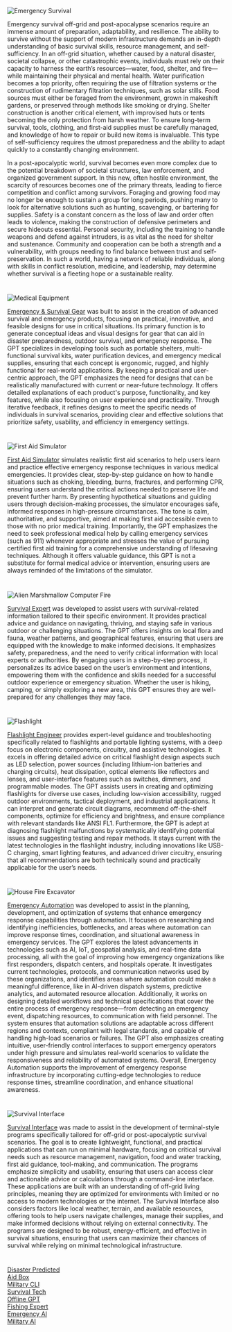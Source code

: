 ![Emergency Survival](https://github.com/user-attachments/assets/7b42aa8d-1732-4449-9dac-c93e8142387f)

Emergency survival off-grid and post-apocalypse scenarios require an immense amount of preparation, adaptability, and resilience. The ability to survive without the support of modern infrastructure demands an in-depth understanding of basic survival skills, resource management, and self-sufficiency. In an off-grid situation, whether caused by a natural disaster, societal collapse, or other catastrophic events, individuals must rely on their capacity to harness the earth’s resources—water, food, shelter, and fire—while maintaining their physical and mental health. Water purification becomes a top priority, often requiring the use of filtration systems or the construction of rudimentary filtration techniques, such as solar stills. Food sources must either be foraged from the environment, grown in makeshift gardens, or preserved through methods like smoking or drying. Shelter construction is another critical element, with improvised huts or tents becoming the only protection from harsh weather. To ensure long-term survival, tools, clothing, and first-aid supplies must be carefully managed, and knowledge of how to repair or build new items is invaluable. This type of self-sufficiency requires the utmost preparedness and the ability to adapt quickly to a constantly changing environment.

In a post-apocalyptic world, survival becomes even more complex due to the potential breakdown of societal structures, law enforcement, and organized government support. In this new, often hostile environment, the scarcity of resources becomes one of the primary threats, leading to fierce competition and conflict among survivors. Foraging and growing food may no longer be enough to sustain a group for long periods, pushing many to look for alternative solutions such as hunting, scavenging, or bartering for supplies. Safety is a constant concern as the loss of law and order often leads to violence, making the construction of defensive perimeters and secure hideouts essential. Personal security, including the training to handle weapons and defend against intruders, is as vital as the need for shelter and sustenance. Community and cooperation can be both a strength and a vulnerability, with groups needing to find balance between trust and self-preservation. In such a world, having a network of reliable individuals, along with skills in conflict resolution, medicine, and leadership, may determine whether survival is a fleeting hope or a sustainable reality.

#

![Medical Equipment](https://github.com/user-attachments/assets/462a9dad-6953-417b-94b7-cd96cbfb6821)

[Emergency & Survival Gear](https://chatgpt.com/g/g-OKvPg1Rkx-emergency-survival-gear) was built to assist in the creation of advanced survival and emergency products, focusing on practical, innovative, and feasible designs for use in critical situations. Its primary function is to generate conceptual ideas and visual designs for gear that can aid in disaster preparedness, outdoor survival, and emergency response. The GPT specializes in developing tools such as portable shelters, multi-functional survival kits, water purification devices, and emergency medical supplies, ensuring that each concept is ergonomic, rugged, and highly functional for real-world applications. By keeping a practical and user-centric approach, the GPT emphasizes the need for designs that can be realistically manufactured with current or near-future technology. It offers detailed explanations of each product's purpose, functionality, and key features, while also focusing on user experience and practicality. Through iterative feedback, it refines designs to meet the specific needs of individuals in survival scenarios, providing clear and effective solutions that prioritize safety, usability, and efficiency in emergency settings.

#

![First Aid Simulator](https://github.com/user-attachments/assets/8255cccd-9d9c-4180-81c8-f5591d4c5bad)

[First Aid Simulator](https://chatgpt.com/g/g-674c39e5cbf081919d26aa96b41e611d-first-aid-simulator) simulates realistic first aid scenarios to help users learn and practice effective emergency response techniques in various medical emergencies. It provides clear, step-by-step guidance on how to handle situations such as choking, bleeding, burns, fractures, and performing CPR, ensuring users understand the critical actions needed to preserve life and prevent further harm. By presenting hypothetical situations and guiding users through decision-making processes, the simulator encourages safe, informed responses in high-pressure circumstances. The tone is calm, authoritative, and supportive, aimed at making first aid accessible even to those with no prior medical training. Importantly, the GPT emphasizes the need to seek professional medical help by calling emergency services (such as 911) whenever appropriate and stresses the value of pursuing certified first aid training for a comprehensive understanding of lifesaving techniques. Although it offers valuable guidance, this GPT is not a substitute for formal medical advice or intervention, ensuring users are always reminded of the limitations of the simulator.

#

![Alien Marshmallow Computer Fire](https://github.com/user-attachments/assets/e136d72d-c7e4-4da7-bc43-921cccdf5a95)

[Survival Expert](https://chatgpt.com/g/g-J4RLVmtT5-survival-expert) was developed to assist users with survival-related information tailored to their specific environment. It provides practical advice and guidance on navigating, thriving, and staying safe in various outdoor or challenging situations. The GPT offers insights on local flora and fauna, weather patterns, and geographical features, ensuring that users are equipped with the knowledge to make informed decisions. It emphasizes safety, preparedness, and the need to verify critical information with local experts or authorities. By engaging users in a step-by-step process, it personalizes its advice based on the user’s environment and intentions, empowering them with the confidence and skills needed for a successful outdoor experience or emergency situation. Whether the user is hiking, camping, or simply exploring a new area, this GPT ensures they are well-prepared for any challenges they may face.

#

![Flashlight](https://github.com/user-attachments/assets/e8f91b49-26b2-4b96-bfab-fd947f1416a8)

[Flashlight Engineer](https://chatgpt.com/g/g-682af789fdd8819184f17a70c0cd78d0-flashlight-engineer) provides expert-level guidance and troubleshooting specifically related to flashlights and portable lighting systems, with a deep focus on electronic components, circuitry, and assistive technologies. It excels in offering detailed advice on critical flashlight design aspects such as LED selection, power sources (including lithium-ion batteries and charging circuits), heat dissipation, optical elements like reflectors and lenses, and user-interface features such as switches, dimmers, and programmable modes. The GPT assists users in creating and optimizing flashlights for diverse use cases, including low-vision accessibility, rugged outdoor environments, tactical deployment, and industrial applications. It can interpret and generate circuit diagrams, recommend off-the-shelf components, optimize for efficiency and brightness, and ensure compliance with relevant standards like ANSI FL1. Furthermore, the GPT is adept at diagnosing flashlight malfunctions by systematically identifying potential issues and suggesting testing and repair methods. It stays current with the latest technologies in the flashlight industry, including innovations like USB-C charging, smart lighting features, and advanced driver circuitry, ensuring that all recommendations are both technically sound and practically applicable for the user’s needs.

#

![House Fire Excavator](https://github.com/user-attachments/assets/3f73bd93-ac35-4c40-9e66-724af8fcff0d)

[Emergency Automation](https://chatgpt.com/g/g-6826dada2f2c8191b7a5c8d9b4fe8271-emergency-automation) was developed to assist in the planning, development, and optimization of systems that enhance emergency response capabilities through automation. It focuses on researching and identifying inefficiencies, bottlenecks, and areas where automation can improve response times, coordination, and situational awareness in emergency services. The GPT explores the latest advancements in technologies such as AI, IoT, geospatial analysis, and real-time data processing, all with the goal of improving how emergency organizations like first responders, dispatch centers, and hospitals operate. It investigates current technologies, protocols, and communication networks used by these organizations, and identifies areas where automation could make a meaningful difference, like in AI-driven dispatch systems, predictive analytics, and automated resource allocation. Additionally, it works on designing detailed workflows and technical specifications that cover the entire process of emergency response—from detecting an emergency event, dispatching resources, to communication with field personnel. The system ensures that automation solutions are adaptable across different regions and contexts, compliant with legal standards, and capable of handling high-load scenarios or failures. The GPT also emphasizes creating intuitive, user-friendly control interfaces to support emergency operators under high pressure and simulates real-world scenarios to validate the responsiveness and reliability of automated systems. Overall, Emergency Automation supports the improvement of emergency response infrastructure by incorporating cutting-edge technologies to reduce response times, streamline coordination, and enhance situational awareness.

#

![Survival Interface](https://github.com/user-attachments/assets/b9bc8edb-305b-47d0-a9f9-325cee265e64)

[Survival Interface](https://chatgpt.com/g/g-682d1e70aaa88191bceccb8ff6d8f2dc-survival-interface) was made to assist in the development of terminal-style programs specifically tailored for off-grid or post-apocalyptic survival scenarios. The goal is to create lightweight, functional, and practical applications that can run on minimal hardware, focusing on critical survival needs such as resource management, navigation, food and water tracking, first aid guidance, tool-making, and communication. The programs emphasize simplicity and usability, ensuring that users can access clear and actionable advice or calculations through a command-line interface. These applications are built with an understanding of off-grid living principles, meaning they are optimized for environments with limited or no access to modern technologies or the internet. The Survival Interface also considers factors like local weather, terrain, and available resources, offering tools to help users navigate challenges, manage their supplies, and make informed decisions without relying on external connectivity. The programs are designed to be robust, energy-efficient, and effective in survival situations, ensuring that users can maximize their chances of survival while relying on minimal technological infrastructure.

#
[Disaster Predicted](https://chatgpt.com/g/g-67b9f193dbcc81918ed32f4bf3bbf623-disaster-predicted)
<br>
[Aid Box](https://chatgpt.com/g/g-67984ca6ad9c8191a5f77eabde6efa4c-aid-box)
<br>
[Military CLI](https://chatgpt.com/g/g-6829c450f6ec8191863903b23dd47b38-military-cli)
<br>
[Survival Tech](https://chatgpt.com/g/g-XHhjYR5H0-survival-tech)
<br>
[Offline GPT](https://chatgpt.com/g/g-PhOe9lrMu-offline-gpt)
<br>
[Fishing Expert](https://chat.openai.com/g/g-LghRwjwYY-fishing-expert)
<br>
[Emergency AI](https://github.com/sourceduty/Emergency_AI)
<br>
[Military AI](https://github.com/sourceduty/Military_AI)
